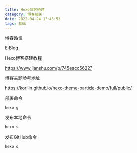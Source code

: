 ```yaml
---
title: Hexo博客搭建
category: 博客相关
date: 2022-04-24 17:45:53
tags: 基础
---
```


博客路径

E:Blog

Hexo博客搭建教程

https://www.jianshu.com/p/745eacc56227

博客主题参考地址

https://korilin.github.io/hexo-theme-particle-demo/full/public/

部署命令

```bash
hexo g
```

发布本地命令

```bash
hexo s
```

发布GitHub命令

```bash
hexo d
```